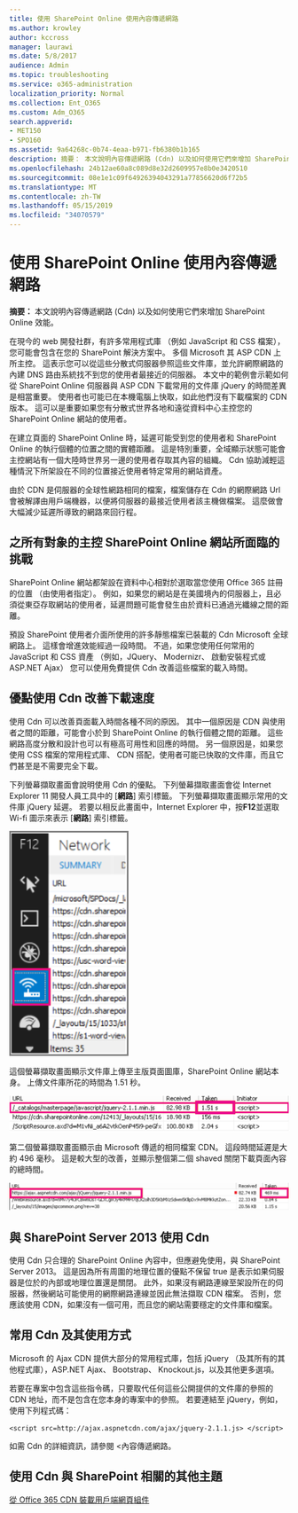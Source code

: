 ```yaml
---
title: 使用 SharePoint Online 使用內容傳遞網路
ms.author: krowley
author: kccross
manager: laurawi
ms.date: 5/8/2017
audience: Admin
ms.topic: troubleshooting
ms.service: o365-administration
localization_priority: Normal
ms.collection: Ent_O365
ms.custom: Adm_O365
search.appverid:
- MET150
- SPO160
ms.assetid: 9a64268c-0b74-4eaa-b971-fb6380b1b165
description: 摘要： 本文說明內容傳遞網路 (Cdn) 以及如何使用它們來增加 SharePoint Online 效能。
ms.openlocfilehash: 24b12ae60a8c089d8e32d2609957e8b0e3420510
ms.sourcegitcommit: 08e1e1c09f64926394043291a77856620d6f72b5
ms.translationtype: MT
ms.contentlocale: zh-TW
ms.lasthandoff: 05/15/2019
ms.locfileid: "34070579"
---
```

# <a name="using-content-delivery-networks-with-sharepoint-online"></a>使用 SharePoint Online 使用內容傳遞網路

 **摘要：** 本文說明內容傳遞網路 (Cdn) 以及如何使用它們來增加 SharePoint Online 效能。 
  
在現今的 web 開發社群，有許多常用程式庫 （例如 JavaScript 和 CSS 檔案），您可能會包含在您的 SharePoint 解決方案中。 多個 Microsoft 其 ASP CDN 上所主控。 這表示您可以從這些分散式伺服器參照這些文件庫，並允許網際網路的內建 DNS 路由系統找不到您的使用者最接近的伺服器。 本文中的範例會示範如何從 SharePoint Online 伺服器與 ASP CDN 下載常用的文件庫 jQuery 的時間差異是相當重要。 使用者也可能已在本機電腦上快取，如此他們沒有下載檔案的 CDN 版本。 這可以是重要如果您有分散式世界各地和遠從資料中心主控您的 SharePoint Online 網站的使用者。
  
在建立頁面的 SharePoint Online 時，延遲可能受到您的使用者和 SharePoint Online 的執行個體的位置之間的實體距離。 這是特別重要，全域顯示狀態可能會主控網站有一個大陸時世界另一邊的使用者存取其內容的組織。 Cdn 協助減輕這種情況下所架設在不同的位置接近使用者特定常用的網站資產。
  
由於 CDN 是伺服器的全球性網路相同的檔案，檔案儲存在 Cdn 的網際網路 Url 會被解譯由用戶端機器，以便將伺服器的最接近使用者該主機做檔案。 這麼做會大幅減少延遲所導致的網路來回行程。
  
## <a name="the-challenge-of-hosting-sharepoint-online-sites-for-a-global-audience"></a>之所有對象的主控 SharePoint Online 網站所面臨的挑戰

SharePoint Online 網站都架設在資料中心相對於選取當您使用 Office 365 註冊的位置 （由使用者指定）。 例如，如果您的網站是在美國境內的伺服器上，且必須從東亞存取網站的使用者，延遲問題可能會發生由於資料已通過光纖線之間的距離。
  
預設 SharePoint 使用者介面所使用的許多靜態檔案已裝載的 Cdn Microsoft 全球網路上。 這樣會增進效能經過一段時間。 不過，如果您使用任何常用的 JavaScript 和 CSS 資產 （例如，JQuery、 Modernizr、 啟動安裝程式或 ASP.NET Ajax） 您可以使用免費提供 Cdn 改善這些檔案的載入時間。
  
## <a name="advantages-of-using-cdns-to-improve-download-speed"></a>優點使用 Cdn 改善下載速度

使用 Cdn 可以改善頁面載入時間各種不同的原因。 其中一個原因是 CDN 與使用者之間的距離，可能會小於到 SharePoint Online 的執行個體之間的距離。 這些網路高度分散和設計也可以有極高可用性和回應的時間。 另一個原因是，如果您使用 CSS 檔案的常用程式庫、 CDN 搭配，使用者可能已快取的文件庫，而且它們甚至是不需要完全下載。
  
下列螢幕擷取畫面會說明使用 Cdn 的優點。 下列螢幕擷取畫面會從 Internet Explorer 11 開發人員工具中的 [**網路**] 索引標籤。 下列螢幕擷取畫面顯示常用的文件庫 jQuery 延遲。 若要以相反此畫面中，Internet Explorer 中，按**F12**並選取 Wi-fi 圖示來表示 [**網路**] 索引標籤。 
  
![F12 網路的螢幕擷取畫面](media/930541fd-af9b-434a-ae18-7bda867be128.png)
  
這個螢幕擷取畫面顯示文件庫上傳至主版頁面圖庫，SharePoint Online 網站本身。 上傳文件庫所花的時間為 1.51 秒。
  
![載入時間為 1.51 秒的螢幕擷取畫面](media/64225c79-fa53-480f-81cd-0d351674320e.png)
  
第二個螢幕擷取畫面顯示由 Microsoft 傳遞的相同檔案 CDN。 這段時間延遲是大約 496 毫秒。 這是較大型的改善，並顯示整個第二個 shaved 關閉下載頁面內容的總時間。
  
![載入時間為 469 毫秒的螢幕擷取畫面](media/6a553cc3-25a0-42c1-aae7-4aebbc2eb4c3.png)
  
## <a name="using-cdns-with-sharepoint-server-2013"></a>與 SharePoint Server 2013 使用 Cdn

使用 Cdn 只合理的 SharePoint Online 內容中，但應避免使用，與 SharePoint Server 2013。 這是因為所有周圍的地理位置的優點不保留 true 是表示如果伺服器是位於的內部或地理位置還是關閉。 此外，如果沒有網路連線至架設所在的伺服器，然後網站可能使用的網際網路連線並因此無法擷取 CDN 檔案。 否則，您應該使用 CDN，如果沒有一個可用，而且您的網站需要穩定的文件庫和檔案。
  
## <a name="popular-cdns-and-how-to-use-them"></a>常用 Cdn 及其使用方式

Microsoft 的 Ajax CDN 提供大部分的常用程式庫，包括 jQuery （及其所有的其他程式庫），ASP.NET Ajax、 Bootstrap、 Knockout.js，以及其他更多選項。
  
若要在專案中包含這些指令碼，只要取代任何這些公開提供的文件庫的參照的 CDN 地址，而不是包含在您本身的專案中的參照。 若要連結至 jQuery，例如，使用下列程式碼：
  
```
<script src=http://ajax.aspnetcdn.com/ajax/jquery-2.1.1.js> </script>
```

如需 Cdn 的詳細資訊，請參閱 <<c0>內容傳遞網路。
  
## <a name="more-topics-about-using-cdns-with-sharepoint"></a>使用 Cdn 與 SharePoint 相關的其他主題

[從 Office 365 CDN 裝載用戶端網頁組件](https://dev.office.com/sharepoint/docs/spfx/web-parts/get-started/hosting-webpart-from-office-365-cdn)
  

